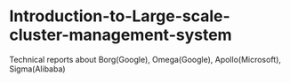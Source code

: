 # Introduction-to-Large-scale-cluster-management-system
Technical reports about Borg(Google), Omega(Google), Apollo(Microsoft), Sigma(Alibaba)
